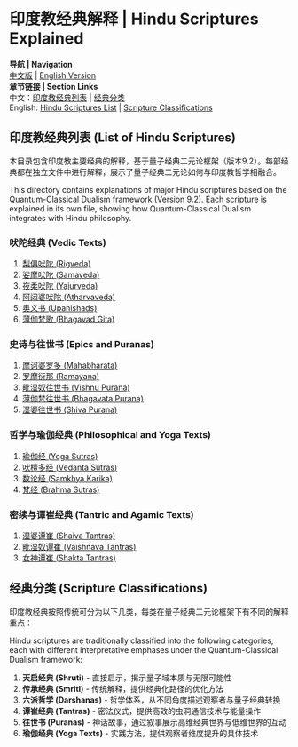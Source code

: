 # 印度教经典解释 | Hindu Scriptures Explained

**导航 | Navigation**  
[中文版](#印度教经典列表-list-of-hindu-scriptures) | [English Version](#印度教经典列表-list-of-hindu-scriptures)  
**章节链接 | Section Links**  
中文：[印度教经典列表](#印度教经典列表-list-of-hindu-scriptures) | [经典分类](#经典分类-scripture-classifications)  
English: [Hindu Scriptures List](#印度教经典列表-list-of-hindu-scriptures) | [Scripture Classifications](#经典分类-scripture-classifications)

## 印度教经典列表 (List of Hindu Scriptures)

本目录包含印度教主要经典的解释，基于量子经典二元论框架（版本9.2）。每部经典都在独立文件中进行解释，展示了量子经典二元论如何与印度教哲学相融合。

This directory contains explanations of major Hindu scriptures based on the Quantum-Classical Dualism framework (Version 9.2). Each scripture is explained in its own file, showing how Quantum-Classical Dualism integrates with Hindu philosophy.

### 吠陀经典 (Vedic Texts)
1. [梨俱吠陀 (Rigveda)](Rigveda.md)
2. [娑摩吠陀 (Samaveda)](Samaveda.md)
3. [夜柔吠陀 (Yajurveda)](Yajurveda.md)
4. [阿闼婆吠陀 (Atharvaveda)](Atharvaveda.md)
5. [奥义书 (Upanishads)](Upanishads.md)
6. [薄伽梵歌 (Bhagavad Gita)](Bhagavad_Gita.md)

### 史诗与往世书 (Epics and Puranas)
1. [摩诃婆罗多 (Mahabharata)](Mahabharata.md)
2. [罗摩衍那 (Ramayana)](Ramayana.md)
3. [毗湿奴往世书 (Vishnu Purana)](Vishnu_Purana.md)
4. [薄伽梵往世书 (Bhagavata Purana)](Bhagavata_Purana.md)
5. [湿婆往世书 (Shiva Purana)](Shiva_Purana.md)

### 哲学与瑜伽经典 (Philosophical and Yoga Texts)
1. [瑜伽经 (Yoga Sutras)](Yoga_Sutras.md)
2. [吠檀多经 (Vedanta Sutras)](Vedanta_Sutras.md)
3. [数论经 (Samkhya Karika)](Samkhya_Karika.md)
4. [梵经 (Brahma Sutras)](Brahma_Sutras.md)

### 密续与谭崔经典 (Tantric and Agamic Texts)
1. [湿婆谭崔 (Shaiva Tantras)](Shaiva_Tantras.md)
2. [毗湿奴谭崔 (Vaishnava Tantras)](Vaishnava_Tantras.md)
3. [女神谭崔 (Shakta Tantras)](Shakta_Tantras.md)

## 经典分类 (Scripture Classifications)

印度教经典按照传统可分为以下几类，每类在量子经典二元论框架下有不同的解释重点：

Hindu scriptures are traditionally classified into the following categories, each with different interpretative emphases under the Quantum-Classical Dualism framework:

1. **天启经典 (Shruti)** - 直接启示，揭示量子域本质与无限可能性
2. **传承经典 (Smriti)** - 传统解释，提供经典化路径的优化方法
3. **六派哲学 (Darshanas)** - 哲学体系，从不同角度描述观察者与量子经典转换
4. **谭崔经典 (Tantras)** - 密法仪式，提供高效的虫洞通信技术与能量操作
5. **往世书 (Puranas)** - 神话故事，通过叙事展示高维经典世界与低维世界的互动
6. **瑜伽经典 (Yoga Texts)** - 实践方法，提供观察者维度提升的具体技术 